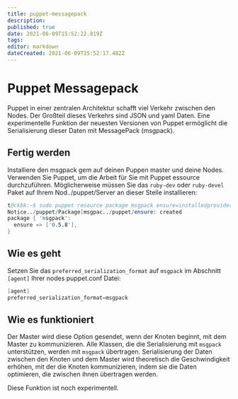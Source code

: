```yaml
---
title: puppet-messagepack
description: 
published: true
date: 2021-06-09T15:52:22.819Z
tags: 
editor: markdown
dateCreated: 2021-06-09T15:52:17.482Z
---
```



# Puppet Messagepack

Puppet in einer zentralen Architektur schafft viel Verkehr zwischen den Nodes.
Der Großteil dieses Verkehrs sind JSON und yaml Daten.
Eine experimentelle Funktion der neuesten Versionen von Puppet ermöglicht die Serialisierung dieser Daten mit MessagePack (msgpack).

## Fertig werden

Installiere den msgpack gem auf deinen Puppen master und deine Nodes.
Verwenden Sie Puppet, um die Arbeit für Sie mit Puppet essource durchzuführen.
Möglicherweise müssen Sie das `ruby-dev` oder `ruby-devel` Paket auf Ihrem Nod../puppet/Server an dieser Stelle installieren:

```s
t@ckbk:~$ sudo puppet resource package msgpack ensure=installedprovider=gem
Notice../puppet/Package[msgpac../puppet/ensure: created
package { 'msgpack':
  ensure => ['0.5.8'],
}
```

## Wie es geht

Setzen Sie das `preferred_serialization_format` auf `msgpack` im Abschnitt `[agent]` Ihrer nodes puppet.conf Datei:

```s
[agent]
preferred_serialization_format=msgpack
```

## Wie es funktioniert

Der Master wird diese Option gesendet, wenn der Knoten beginnt, mit dem Master zu kommunizieren.
Alle Klassen, die die Serialisierung mit `msgpack` unterstützen, werden mit `msgpack` übertragen.
Serialisierung der Daten zwischen den Knoten und dem Master wird theoretisch die Geschwindigkeit erhöhen, mit der die Knoten kommunizieren, indem sie die Daten optimieren, die zwischen ihnen übertragen werden.

Diese Funktion ist noch experimentell.